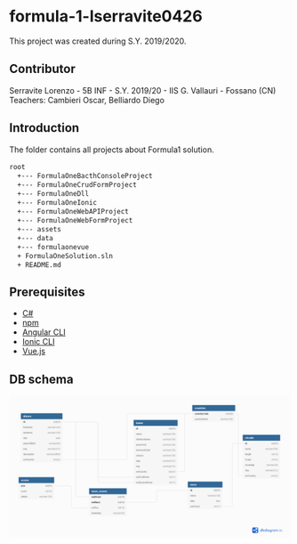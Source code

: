 # formula-1-lserravite0426
This project was created during S.Y. 2019/2020.

## Contributor
Serravite Lorenzo - 5B INF - S.Y. 2019/20 - IIS G. Vallauri - Fossano (CN)<br>
Teachers: Cambieri Oscar, Belliardo Diego

## Introduction
The folder contains all projects about Formula1 solution.
```
root
  +--- FormulaOneBacthConsoleProject
  +--- FormulaOneCrudFormProject
  +--- FormulaOneDll
  +--- FormulaOneIonic
  +--- FormulaOneWebAPIProject
  +--- FormulaOneWebFormProject
  +--- assets
  +--- data
  +--- formulaonevue
  + FormulaOneSolution.sln
  + README.md
```

## Prerequisites
- [C#](https://docs.microsoft.com/it-it/learn/modules/csharp-write-first/)
- [npm](https://npmjs.com)
- [Angular CLI](https://cli.angular.io)
- [Ionic CLI](https://ionicframework.com/)
- [Vue.js](https://www.vuejs.org)

## DB schema
![DB Schema](./assets/f1-schema.png)
